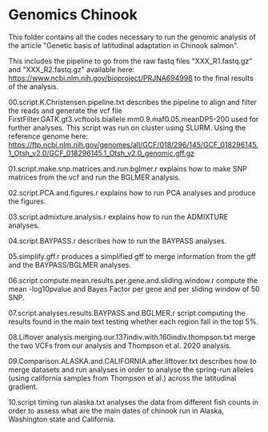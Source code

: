# Genomics Chinook

This folder contains all the codes necessary to run the genomic analysis of the article "Genetic basis of latitudinal adaptation in Chinook salmon".

This includes the pipeline to go from the raw fastq files "XXX_R1.fastq.gz" and "XXX_R2.fastq.gz" available here: https://www.ncbi.nlm.nih.gov/bioproject/PRJNA694998 to the final results of the analysis.

00.script.K.Christensen.pipeline.txt describes the pipeline to align and filter the reads and generate the vcf file FirstFilter.GATK.gt3.vcftools.biallele.mm0.9.maf0.05.meanDP5-200 used for further analyses. This script was run on cluster using SLURM.
Using the reference genome here: https://ftp.ncbi.nlm.nih.gov/genomes/all/GCF/018/296/145/GCF_018296145.1_Otsh_v2.0/GCF_018296145.1_Otsh_v2.0_genomic.gff.gz

01.script.make.snp.matrices.and.run.bglmer.r explains how to make SNP matrices from the vcf and run the BGLMER analysis.

02.script.PCA.and.figures.r explains how to run PCA analyses and produce the figures.

03.script.admixture.analysis.r explains how to run the ADMIXTURE analyses.

04.script.BAYPASS.r describes how to run the BAYPASS analyses.

05.simplify.gff.r produces a simplified gff to merge information from the gff and the BAYPASS/BGLMER analyses.

06.script.compute.mean.results.per.gene.and.sliding.window.r compute the mean -log10pvalue and Bayes Factor per gene and per sliding window of 50 SNP.

07.script.analyses.results.BAYPASS.and.BGLMER.r script computing the results found in the main text testing whether each region fall in the top 5%.

08.Liftover analysis.merging.our.137indiv.with.160indiv.thompson.txt merge the two VCFs from our analysis and Thompson et al. 2020 analysis.

09.Comparison.ALASKA.and.CALIFORNIA.after.liftover.txt describes how to merge datasets and run analyses in order to analyse the spring-run alleles (using california samples from Thompson et al.) across the latitudinal gradient.

10.script timing run alaska.txt analyses the data from different fish counts in order to assess what are the main dates of chinook run in Alaska, Washington state and California.
